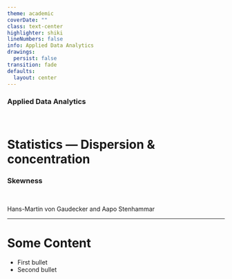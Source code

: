 ```yaml
---
theme: academic
coverDate: ""
class: text-center
highlighter: shiki
lineNumbers: false
info: Applied Data Analytics
drawings:
  persist: false
transition: fade
defaults:
  layout: center
---
```


### Applied Data Analytics

<br/>

# Statistics — Dispersion & concentration

### Skewness

<br/>


Hans-Martin von Gaudecker and Aapo Stenhammar

---

# Some Content

- First bullet
- Second bullet
